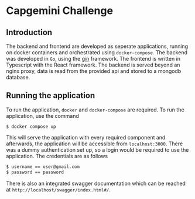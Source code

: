 Capgemini Challenge
===
## Introduction
The backend and frontend are developed as seperate applications, running on docker containers and orchestrated using `docker-compose`.
The backend was developed in `Go`, using the [gin](https://github.com/gin-gonic/gin) framework. The frontend is written in Typescript with the React framework.
The backend is served beyond an nginx proxy, data is read from the provided api and stored to a mongodb database.

## Running the application
To run the application, `docker` and `docker-compose` are required. To run the application, use the command
```shell
$ docker compose up
```
This will serve the application with every required component and afterwards, the application will be accessible from `localhost:3000`.
There was a dummy authentication set up, so a login would be required to use the application.
The credentials are as follows
```bash
$ username == user@gmail.com
$ password == password
```
There is also an integrated swagger documentation which can be reached at `http://localhost/swagger/index.html#/`.

